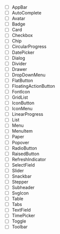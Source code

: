 - [ ] AppBar
- [ ] AutoComplete
- [ ] Avatar
- [ ] Badge
- [ ] Card
- [ ] Checkbox
- [ ] Chip
- [ ] CircularProgress
- [ ] DatePicker
- [ ] Dialog
- [ ] Divider
- [ ] Drawer
- [ ] DropDownMenu
- [ ] FlatButton
- [ ] FloatingActionButton
- [ ] FontIcon
- [ ] GridList
- [ ] IconButton
- [ ] IconMenu
- [ ] LinearProgress
- [ ] List
- [ ] Menu
- [ ] MenuItem
- [ ] Paper
- [ ] Popover
- [ ] RadioButton
- [ ] RaisedButton
- [ ] RefreshIndicator
- [ ] SelectField
- [ ] Slider
- [ ] Snackbar
- [ ] Stepper
- [ ] Subheader
- [ ] SvgIcon
- [ ] Table
- [ ] Tabs
- [ ] TextField
- [ ] TimePicker
- [ ] Toggle
- [ ] Toolbar
